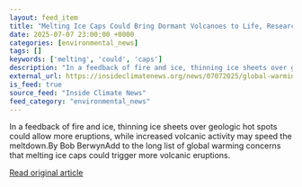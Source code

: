 ```yaml
---
layout: feed_item
title: "Melting Ice Caps Could Bring Dormant Volcanoes to Life, Research from the Chilean Andes Shows"
date: 2025-07-07 23:00:00 +0000
categories: [environmental_news]
tags: []
keywords: ['melting', 'could', 'caps']
description: "In a feedback of fire and ice, thinning ice sheets over geologic hot spots could allow more eruptions, while increased volcanic activity may speed the meltdown"
external_url: https://insideclimatenews.org/news/07072025/global-warming-could-waken-dormant-volcanoes/
is_feed: true
source_feed: "Inside Climate News"
feed_category: "environmental_news"
---
```


In a feedback of fire and ice, thinning ice sheets over geologic hot spots could allow more eruptions, while increased volcanic activity may speed the meltdown.By Bob BerwynAdd to the long list of global warming concerns that melting ice caps could trigger more volcanic eruptions.&nbsp;

[Read original article](https://insideclimatenews.org/news/07072025/global-warming-could-waken-dormant-volcanoes/)
